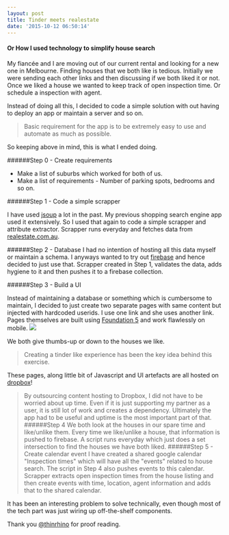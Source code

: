 ```yaml
---
layout: post
title: Tinder meets realestate
date: '2015-10-12 06:50:14'
---
```


#### Or How I used technology to simplify house search

My fiancée and I are moving out of our current rental and looking for a new one in Melbourne. Finding houses that we both like is tedious. Initially we were sending each other links and then discussing if we both liked it or not. Once we liked a house we wanted to keep track of open inspection time. Or schedule a inspection with agent. 

Instead of doing all this, I decided to code a simple solution with out having to deploy an app or maintain a server and so on.

> Basic requirement for the app is to be extremely easy to use and automate as much as possible.

So keeping above in mind, this is what I ended doing.

######Step 0 - Create requirements

* Make a list of suburbs which worked for both of us.
* Make a list of requirements - Number of parking spots, bedrooms and so on.

######Step 1 - Code a simple scrapper

I have used [jsoup](http://jsoup.org) a lot in the past. My previous shopping search engine app used it extensively. So I used that again to code a simple scrapper and attribute extractor. Scrapper runs everyday and fetches data from [realestate.com.au](http://realestate.com.au). 

######Step 2 - Database
I had no intention of hosting all this data myself or maintain a schema. I anyways wanted to try out [firebase](http://firebase.io) and hence decided to just use that.
Scrapper created in Step 1, validates the data, adds hygiene to it and then pushes it to a firebase collection.

######Step 3 - Build a UI

Instead of maintaining a database or something which is cumbersome to maintain, I decided to just create two separate pages with same content but injected with hardcoded userids. I use one link and she uses another link. Pages themselves are built using [Foundation 5](http://foundation.zurb.com) and work flawlessly on mobile.
![](/content/images/2015/10/Screenshot-2015-10-12-18-23-36.png)

We both give thumbs-up or down to the houses we like. 
>Creating a tinder like experience has been the key idea behind this exercise.

These pages, along little bit of Javascript and UI artefacts are all hosted on [dropbox](https://db.tt/NeUOFrM)! 

> By outsourcing content hosting to Dropbox, I did not have to be worried about up time. Even if it is just supporting my partner as a user, it is still lot of work and creates a dependency. Ultimately the app had to be useful and uptime is the most important part of that.
######Step 4
We both look at the houses in our spare time and like/unlike them. Every time we like/unlike a house, that information is pushed to firebase. A script runs everyday which just does a set intersection to find the houses we have both liked. 
######Step 5 - Create calendar event
I have created a shared google calendar "Inspection times" which will have all the "events" related to house search. The script in Step 4 also pushes events to this calendar. Scrapper extracts open inspection times from the house listing and then create events with time, location, agent information and adds that to the shared calendar.

It has been an interesting problem to solve technically, even though most of the tech part was just wiring up off-the-shelf components. 

Thank you [@thinrhino](https://twitter.com/thinrhino) for proof reading.